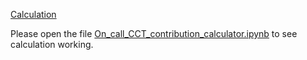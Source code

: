 [Calculation](cct_assessment_summary.png)

Please open the file [On_call_CCT_contribution_calculator.ipynb](On_call_CCT_contribution_calculator.ipynb) to see calculation working.
